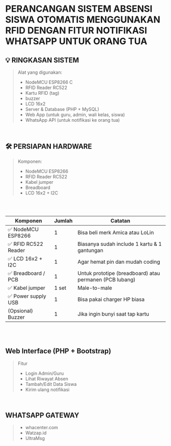 # PERANCANGAN SISTEM ABSENSI SISWA OTOMATIS MENGGUNAKAN RFID DENGAN FITUR NOTIFIKASI WHATSAPP UNTUK ORANG TUA
## 💡 RINGKASAN SISTEM <br>
> Alat yang digunakan: <br>
> - NodeMCU ESP8266  C <br>
> - RFID Reader RC522 <br>
> - Kartu RFID (tag) <br>
> - buzzer <br>
> - LCD 16x2 <br>
> - Server & Database (PHP + MySQL) <br>
> - Web App (untuk guru, admin, wali kelas, siswa) <br>
> - WhatsApp API (untuk notifikasi ke orang tua)

<br>

## 🛠️ PERSIAPAN HARDWARE
> Komponen: <br>
> - NodeMCU ESP8266 <br>
> - RFID Reader RC522 <br>
> - Kabel jumper <br>
> - Breadboard <br>
> - LCD 16x2 + I2C

<br><br>

| Komponen            | Jumlah | Catatan                                                 |
| ------------------- | ------ | ------------------------------------------------------- |
| ✅ NodeMCU ESP8266   | 1      | Bisa beli merk Amica atau LoLin                         |
| ✅ RFID RC522 Reader | 1      | Biasanya sudah include 1 kartu & 1 gantungan            |
| ✅ LCD 16x2 + I2C    | 1      | Agar hemat pin dan mudah coding                         |
| ✅ Breadboard / PCB  | 1      | Untuk prototipe (breadboard) atau permanen (PCB lubang) |
| ✅ Kabel jumper      | 1 set  | Male-to-male                                            |
| ✅ Power supply USB  | 1      | Bisa pakai charger HP biasa                             |
| (Opsional) Buzzer   | 1      | Jika ingin bunyi saat tap kartu                         |

<br><br>

## Web Interface (PHP + Bootstrap)
> Fitur
> - Login Admin/Guru <br>
> - Lihat Riwayat Absen <br>
> - Tambah/Edit Data Siswa <br>
> - Kirim ulang notifikasi

<br>

##  WHATSAPP GATEWAY
> - whacenter.com <br>
> - Watzap.id <br>
> - UltraMsg
